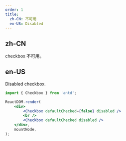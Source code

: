 ```yaml
---
order: 1
title:
  zh-CN: 不可用
  en-US: Disabled
---
```


## zh-CN

checkbox 不可用。

## en-US

Disabled checkbox.

```jsx
import { Checkbox } from 'antd';

ReactDOM.render(
	<div>
		<Checkbox defaultChecked={false} disabled />
		<br />
		<Checkbox defaultChecked disabled />
	</div>,
	mountNode,
);
```
